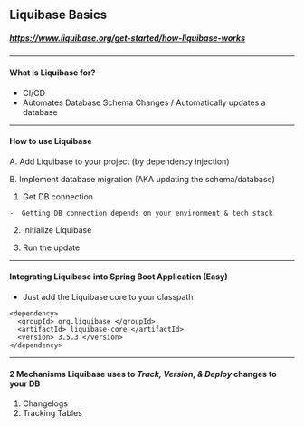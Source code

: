 ## Liquibase Basics
##### https://www.liquibase.org/get-started/how-liquibase-works
-------------------------------

#### What is Liquibase for? 
-  CI/CD
-  Automates Database Schema Changes / Automatically updates a database

-------------------------------

#### How to use Liquibase
A. Add Liquibase to your project (by dependency injection)

B. Implement database migration (AKA updating the schema/database)
  1) Get DB connection

    -  Getting DB connection depends on your environment & tech stack

  2) Initialize Liquibase

  3) Run the update

-------------------------------

#### Integrating Liquibase into Spring Boot Application (Easy)
-  Just add the Liquibase core to your classpath
```
<dependency>
  <groupId> org.liquibase </groupId>
  <artifactId> liquibase-core </artifactId>
  <version> 3.5.3 </version>
</dependency>
```
--------------------------------

#### 2 Mechanisms Liquibase uses to *Track, Version, & Deploy* changes to your DB
1) Changelogs
2) Tracking Tables

